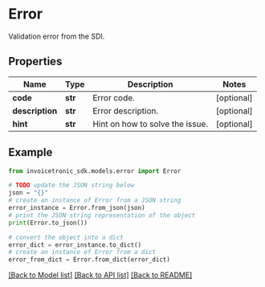 # Error

Validation error from the SDI.

## Properties

Name | Type | Description | Notes
------------ | ------------- | ------------- | -------------
**code** | **str** | Error code. | [optional] 
**description** | **str** | Error description. | [optional] 
**hint** | **str** | Hint on how to solve the issue. | [optional] 

## Example

```python
from invoicetronic_sdk.models.error import Error

# TODO update the JSON string below
json = "{}"
# create an instance of Error from a JSON string
error_instance = Error.from_json(json)
# print the JSON string representation of the object
print(Error.to_json())

# convert the object into a dict
error_dict = error_instance.to_dict()
# create an instance of Error from a dict
error_from_dict = Error.from_dict(error_dict)
```
[[Back to Model list]](../README.md#documentation-for-models) [[Back to API list]](../README.md#documentation-for-api-endpoints) [[Back to README]](../README.md)


